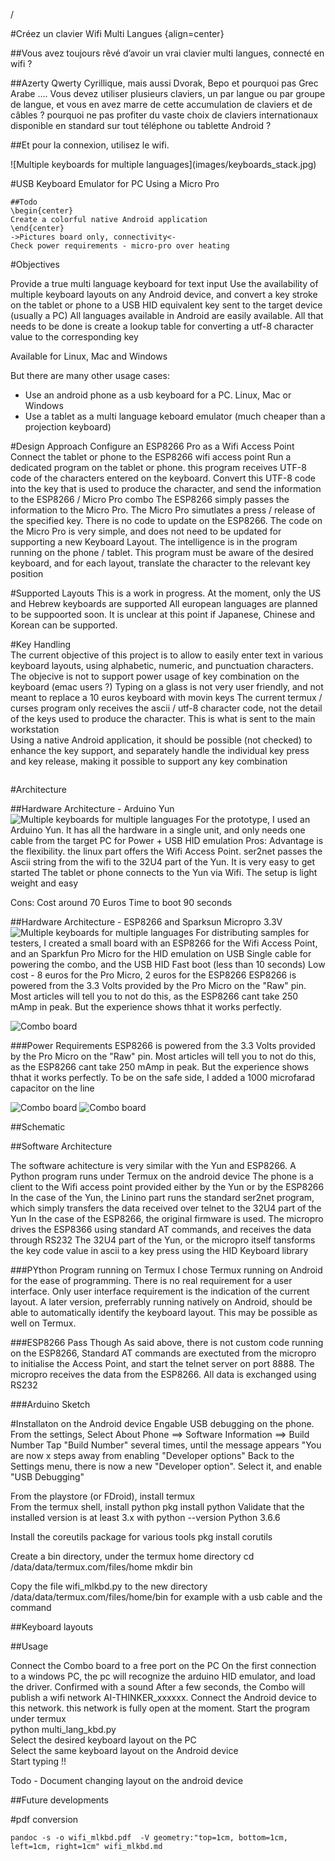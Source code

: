 /

#Créez un clavier Wifi Multi Langues {align=center}

<p align="justify"> 

##Vous avez toujours rêvé d’avoir un vrai clavier multi langues, connecté en wifi ?

##Azerty Qwerty Cyrillique, mais aussi Dvorak, Bepo et pourquoi pas  Grec Arabe  ….  Vous devez utiliser plusieurs claviers, un par langue ou par groupe de langue, et vous en avez marre de cette accumulation de claviers et de câbles ? pourquoi ne pas profiter du vaste choix de claviers internationaux disponible en standard sur tout téléphone ou tablette Android ?

##Et pour la connexion, utilisez le wifi.

</p>  
![Multiple keyboards for multiple languages](images/keyboards_stack.jpg)




#USB Keyboard Emulator for PC Using a Micro Pro


```
##Todo
\begin{center}
Create a colorful native Android application
\end{center}
->Pictures board only, connectivity<-
Check power requirements - micro-pro over heating
```

#Objectives   

Provide a true multi language keyboard for text input
Use the availability of multiple keyboard layouts on any Android device, and convert a key stroke on the tablet or phone to a USB HID equivalent key sent to the target device (usually a PC)
All languages available in Android are easily available. All that needs to be done is create a lookup table for converting a utf-8 character value to the corresponding key 

Available for Linux, Mac and Windows


But there are many other usage cases:
- Use an android phone as a usb keyboard for a PC. Linux, Mac or Windows
- Use a tablet as a multi language keboard emulator (much cheaper than a projection keyboard)

#Design Approach
Configure an ESP8266 Pro as a Wifi Access Point
Connect the tablet or phone to the ESP8266 wifi access point
Run a dedicated program on the tablet or phone. this program receives UTF-8 code of the characters entered on the keyboard.
Convert this UTF-8 code into the key that is used to produce the character, and send the information to the ESP8266 / Micro Pro combo
The ESP8266 simply passes the information to the Micro Pro.
The Micro Pro simutlates a press / release of the specified key.
There is no code to update on the ESP8266. The code on the Micro Pro is very simple, and does not need to be updated for supporting a new Keyboard Layout.
The intelligence is in the program running on the phone / tablet. This program must be aware of the desired keyboard, and for each layout, translate the character to the relevant key position


#Supported Layouts 
This is a work in progress. At the moment, only the US and Hebrew keyboards are supported
All european languages are planned to be suppoorted soon.
It is unclear at this point if Japanese, Chinese and Korean can be supported.

#Key Handling  
The current objective of this project is to allow to easily enter text in various keyboard layouts, using alphabetic, numeric, and punctuation characters. 
The objecive is not to support power usage of key combination on the keyboard (emac users ?) Typing on a glass is not very user friendly, 
and not meant to replace a 10 euros keyboard with movin keys
The current termux / curses program only receives the ascii / utf-8 character code, not the detail of the keys used to produce the character. 
This is what is sent to the main workstation     
Using a native Android application, it should be possible (not checked) to enhance the key support, and separately handle the individual key press and key release,
making it possible to support any key combination



```

```

#Architecture




##Hardware Architecture - Arduino Yun
![Multiple keyboards for multiple languages](images/wifi_mlkbd_sw_yun.jpg)
For the prototype, I used an Arduino Yun. It has all the hardware in a single unit, and only needs one cable from the target PC for Power + USB HID emulation
Pros: 
Advantage is the flexibility. the linux part offers the Wifi Access Point.
ser2net passes the Ascii string from the wifi to the 32U4 part of the Yun. It is very easy to get started
The tablet or phone connects to the Yun via Wifi. The setup is light weight and easy

Cons:
Cost around 70 Euros
Time to boot 90 seconds

##Hardware Architecture - ESP8266 and Sparksun Micropro 3.3V
![Multiple keyboards for multiple languages](images/wifi_mlkbd_sw_esp8266.jpg)
For distributing samples for testers, I created a small board with an ESP8266 for the Wifi Access Point, and an Sparkfun Pro Micro for the HID emulation on USB
Single cable for powering the combo, and the USB HID
Fast boot (less than 10 seconds)
Low cost - 8 euros for the Pro Micro, 2 euros for the ESP8266
ESP8266 is powered from the 3.3 Volts provided by the Pro Micro on the "Raw" pin. Most articles will tell you to not do this, 
as the ESP8266 cant take 250 mAmp in peak. But the experience shows thhat it works perfectly.

![Combo board](images/wifi_mlkbd_bb.jpg)

###Power Requirements
ESP8266 is powered from the 3.3 Volts provided by the Pro Micro on the "Raw" pin. Most articles will tell you to not do this, 
as the ESP8266 cant take 250 mAmp in peak. But the experience shows thhat it works perfectly. To be on the safe side, I added a 1000 microfarad capacitor on the line

![Combo board](images/wifi_mlkbd_combo_02.jpg)
![Combo board](images/wifi_mlkbd_combo_04.jpg)


##Schematic

##Software Architecture 

The software achitecture is very similar with the Yun and ESP8266. 
A Python program runs under Termux on the android device
The phone is a client to the Wifi access point provided either by the Yun or by the ESP8266
In the case of the Yun, the Linino part runs the standard ser2net program, which simply transfers the data received over telnet to the 32U4 part of the Yun
In the case of the ESP8266, the original firmware is used. The micropro drives the ESP8366 using standard AT commands, and receives the data through RS232 
The 32U4 part of the Yun, or the micropro itself tansforms the key code value in ascii to a key press using the HID Keyboard library



###PYthon Program running on Termux
I chose Termux running on Android for the ease of programming. There is no real requirement for a user interface.
Only user interface requirement is the indication of the current layout.
A later version, preferrably running natively on Android, should be able to automatically identify the keyboard layout. This may be possible as well on Termux.

###ESP8266 Pass Though
As said above, there is not custom code running on the ESP8266, Standard AT commands are exectuted from the micropro to initialise the Access Point, and start the telnet server on port 8888.
The micropro receives the data from the ESP8266. All data is exchanged using RS232

###Arduino Sketch 

#Installaton on the Android device
Engable USB debugging on the phone. 
From the settings, Select About Phone ==> Software Information ==> Build Number
Tap "Build Number" several times, until the message appears "You are now x steps away from enabling "Developer options"
Back to the Settings menu, there is now a new "Developer option". Select it, and enable "USB Debugging"

From the playstore (or FDroid), install termux    
From the termux shell, install python
pkg install python
Validate that the installed version is at least 3.x with 
python --version
Python 3.6.6 

Install the coreutils package for various tools
pkg install corutils

Create a bin directory, under the termux home directory
cd /data/data/termux.com/files/home
mkdir bin

Copy the file wifi_mlkbd.py to the new directory /data/data/termux.com/files/home/bin
for example with a usb cable and the command


##Keyboard layouts 


##Usage

Connect the Combo board to a free port on the PC
On the first connection to a windows PC, the pc will recognize the arduino HID emulator, and load the driver. Confirmed with a sound
After a few seconds, the Combo will publish a wifi network AI-THINKER_xxxxxx. Connect the Android device to this network. this network is fully open at the moment.
Start the program under termux    
python multi_lang_kbd.py    
Select the desired keyboard layout on the PC    
Select the same keyboard layout on the Android device    
Start typing !!    

Todo - Document changing layout on the android device


##Future developments

#pdf conversion   
```
pandoc -s -o wifi_mlkbd.pdf  -V geometry:"top=1cm, bottom=1cm, left=1cm, right=1cm" wifi_mlkbd.md
```

